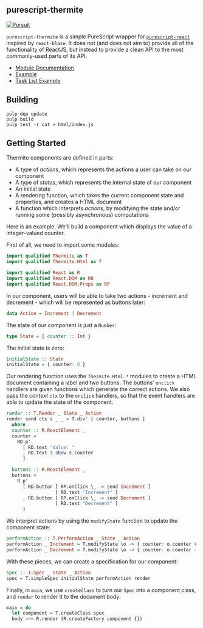 ## purescript-thermite

[![Pursuit](http://new-pursuit.purescript.org/packages/purescript-thermite/badge)](http://new-pursuit.purescript.org/packages/purescript-thermite/)

`purescript-thermite` is a simple PureScript wrapper for [`purescript-react`](http://github.com/purescript-contrib/purescript-react) inspired by `react-blaze`. It does not (and does not aim to) provide all of the functionality of ReactJS, but instead to provide a clean API to the most commonly-used parts of its API.

- [Module Documentation](docs/)
- [Example](test/Main.purs)
- [Task List Example](https://github.com/paf31/purescript-thermite-todomvc)

## Building

```
pulp dep update
pulp build
pulp test -r cat > html/index.js
```

## Getting Started

Thermite components are defined in parts:

- A type of _actions_, which represents the actions a user can take on our component
- A type of _states_, which represents the internal state of our component
- An initial state
- A rendering function, which takes the current component state and properties, and creates a HTML document
- A function which interprets _actions_, by modifying the state and/or running some (possibly asynchronous) computations

Here is an example. We'll build a component which displays the value of a integer-valued counter.

First of all, we need to import some modules:

```purescript
import qualified Thermite as T
import qualified Thermite.Html as T

import qualified React as R
import qualified React.DOM as RD
import qualified React.DOM.Props as RP
```

In our component, users will be able to take two actions - increment and decrement - which will be represented as buttons later:

```purescript
data Action = Increment | Decrement
```

The state of our component is just a `Number`:

```purescript
type State = { counter :: Int }
```

The initial state is zero:

```purescript
initialState :: State
initialState = { counter: 0 }
```

Our rendering function uses the `Thermite.Html.*` modules to create a HTML document containing a label and two buttons. The buttons' `onclick` handlers are given functions which generate the correct actions. We also pass the _context_ `ctx` to the `onclick` handlers, so that the event handlers are able to update the state of the component.

```purescript
render :: T.Render _ State _ Action
render send ctx s _ _ = T.div' [ counter, buttons ]
  where
  counter :: R.ReactElement _
  counter =
    RD.p'
      [ RD.text "Value: "
      , RD.text $ show s.counter
      ]

  buttons :: R.ReactElement _
  buttons =
    R.p'
      [ RD.button [ RP.onClick \_ -> send Increment ]
                  [ RD.text "Increment" ]
      , RD.button [ RP.onClick \_ -> send Decrement ]
                  [ RD.text "Decrement" ]
      ]
```

We interpret actions by using the `modifyState` function to update the component state:

```purescript
performAction :: T.PerformAction _ State _ Action
performAction _ Increment = T.modifyState \o -> { counter: o.counter + 1 }
performAction _ Decrement = T.modifyState \o -> { counter: o.counter - 1 }
```

With these pieces, we can create a specification for our component:

```purescript
spec :: T.Spec _ State _ Action
spec = T.simpleSpec initialState performAction render
```

Finally, in `main`, we use `createClass` to turn our `Spec` into a component class, and `render` to render it to the document body:

```purescript
main = do
  let component = T.createClass spec
  body >>= R.render (R.createFactory component {}) 
```
